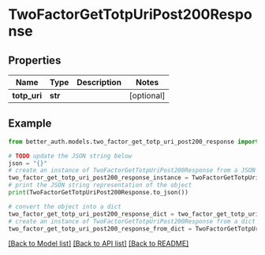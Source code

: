 # TwoFactorGetTotpUriPost200Response


## Properties

Name | Type | Description | Notes
------------ | ------------- | ------------- | -------------
**totp_uri** | **str** |  | [optional] 

## Example

```python
from better_auth.models.two_factor_get_totp_uri_post200_response import TwoFactorGetTotpUriPost200Response

# TODO update the JSON string below
json = "{}"
# create an instance of TwoFactorGetTotpUriPost200Response from a JSON string
two_factor_get_totp_uri_post200_response_instance = TwoFactorGetTotpUriPost200Response.from_json(json)
# print the JSON string representation of the object
print(TwoFactorGetTotpUriPost200Response.to_json())

# convert the object into a dict
two_factor_get_totp_uri_post200_response_dict = two_factor_get_totp_uri_post200_response_instance.to_dict()
# create an instance of TwoFactorGetTotpUriPost200Response from a dict
two_factor_get_totp_uri_post200_response_from_dict = TwoFactorGetTotpUriPost200Response.from_dict(two_factor_get_totp_uri_post200_response_dict)
```
[[Back to Model list]](../README.md#documentation-for-models) [[Back to API list]](../README.md#documentation-for-api-endpoints) [[Back to README]](../README.md)


